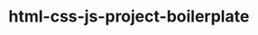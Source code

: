 # html-css-js-project-boilerplate

<style>
  @import url('https://fonts.googleapis.com/css2?family=Oswald:wght@200;300;400&family=Slabo+27px&display=swap');
  font-family: 'Oswald', sans-serif;
font-family: 'Slabo 27px', serif;
</style>
